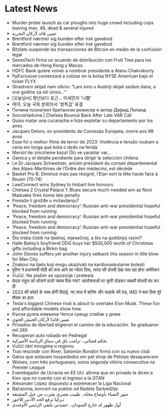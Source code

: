 # Latest News
-  Murder probe launch as car ploughs into huge crowd including cops leaving man, 46, dead & several injured
-  تعيين قائد لأركان البحرية
-  Brentford nærmer sig bunden efter irsk gavebod
-  Brentford nærmer sig bunden efter irsk gavebod
-  Bitzlato suspende las transacciones de Bitcoin en medio de la confusión legal
-  SenesTech firma un acuerdo de distribución con Fruit Tree para los mercados de Hong Kong y Macao
-  HDFC Bank quiere volver a nombrar presidente a Atanu Chakraborty
-  flyExclusive comenzará a cotizar en la bolsa NYSE American bajo el ticker FLYX
-  Strastveni skijaš nam otkrio: “Lani smo u Austriji skijali sedam dana, a ove godine za isti iznos…”
-  [오늘날씨] 평년보다 포근… 미세먼지 '나쁨'
-  여야, 오늘 국회 본회의서 '쌍특검' 표결
-  Почина познатиот британски режисер и актер Дејвид Лиланд
-  Soccerladuma | Chelsea Bounce Back After Late VAR Call
-  Quiso matar una cucaracha e hizo explotar su departamento por los aires
-  Jacques Delors, ex-presidente da Comissão Europeia, morre aos 98 anos
-  Esse foi o melhor filme de terror de 2023: Violência e tensão roubam a cena em longa que bota o dedo na ferida
-  Mersin'de zincirleme kaza! Ölü ve yaralılar var...
-  Gareca y el detalle pendiente para dirigir la selección chilena
-  Le Dr Jacques Schweitzer, ancien président du conseil départemental des Alpes-Maritimes de l’Ordre des médecins, est décédé
-  Basket Pro B. Diminué mais pas résigné, l’Elan sort la tête haute face à Rouen (70-74)
-  LawConnect wins Sydney to Hobart line honours
-  Chelsea 2 Crystal Palace 1: Blues secure much-needed win as Noni Madueke fires home late penalty
-  Pomaže li grožđe u mršavljenju?
-  ‘Peace, freedom and democracy’: Russian anti-war presidential hopeful blocked from running
-  ‘Peace, freedom and democracy’: Russian anti-war presidential hopeful blocked from running
-  ‘Peace, freedom and democracy’: Russian anti-war presidential hopeful blocked from running
-  Što treba čistiti na tjednoj, mjesečnoj, a što na godišnjoj razini?
-  Halle Bailey’s boyfriend DDG buys her $500,000 worth of Christmas gifts including a Birkin bag
-  John Stones suffers yet another injury setback this season in title blow for Man City
-  Znakovi na tijelu koji mogu ukazivati na kardiovaskularne bolesti
-  पुतिन ने प्रधानमंत्री मोदी को रूस आने का न्योता दिया, भारत की दोस्ती देख जल रहा होगा अमेरिका!
-  Vučić: Ne plašim se opozicije i protesta
-  केएल राहुल को कोसने वालों जवाब मिल गया? आलोचनाओं पर चुप्पी तोड़कर सबकी बोलती बंद कर दी
-  2023 की कोहरे के साथ होगी विदाई, नए साल में बारिश और कड़ाके की ठंड, IMD ने बता दिया पूरे मौसम का हाल
-  Tesla's biggest Chinese rival is about to overtake Elon Musk. These fun and affordable models show how.
-  Късна дузпа измъкна Челси срещу слабак у дома
-  تعيين قائدا لأركان الجيش الجوي
-  Privados de libertad eligieron el camino de la educación. Se graduaron mil 280
-  Recuperan auto robado en Pedregal
-  بحكم قضائي.. ترامب باق في سباق الرئاسة الأميركية
-  Vučić idol mnogima u regionu
-  Tras rescindir con River, Salomón Rondón firmó con su nuevo club
-  Gatos que estavam hospedados em pet shop de Pelotas desaparecem
-  Wolves, com três portugueses, soma segunda vitória consecutiva na Premier League
-  Exembajador de Ucrania en EE.UU. afirma que en privado le dicen a Kiev que no cuente con el ingreso a la OTAN
-  Alexander López dispuesto a estremecer la Liga Nacional
-  Bačanima, koncert na poklon od Radeta Šerbedžije
-  صور النساء بأوضاع مخلة.. طبيب مصري يقترب من حبل المشنقة
-  تـركيا ترفع الحد الأدنى للأجور
-  أول ظهور له خارج السودان.. حميدتي يلتقي الرئيس الأوغندي
